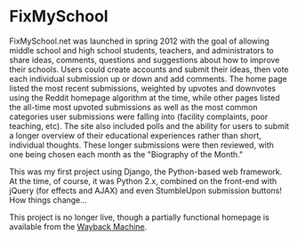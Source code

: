# FixMySchool

FixMySchool.net was launched in spring 2012 with the goal of allowing middle school and high school students, teachers, and administrators to share ideas, comments, questions and suggestions about how to improve their schools. Users could create accounts and submit their ideas, then vote each individual submission up or down and add comments. The home page listed the most recent submissions, weighted by upvotes and downvotes using the Reddit homepage algorithm at the time, while other pages listed the all-time most upvoted submissions as well as the most common categories user submissions were falling into (facility complaints, poor teaching, etc). The site also included polls and the ability for users to submit a longer overview of their educational experiences rather than short, individual thoughts. These longer submissions were then reviewed, with one being chosen each month as the "Biography of the Month."

This was my first project using Django, the Python-based web framework. At the time, of course, it was Python 2.x, combined on the front-end with jQuery (for effects and AJAX) and even StumbleUpon submission buttons! How things change... 

This project is no longer live, though a partially functional homepage is available from the [Wayback Machine](http://web.archive.org/web/20121127042800/http://www.fixmyschool.net/).
